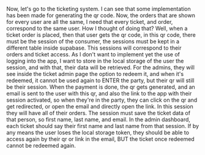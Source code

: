 Now, let's go to the ticketing system. 
I can see that some implementation has been made for generating the qr code.
Now, the orders that are shown for every user are all the same, I need that every ticket, and order, correspond to the same user.
How I thought of doing that? 
Well, when a ticket order is placed, then that user gets the qr code, in this qr code, there must be the session of the consumer, the sessions must be kept in a different table inside supabase.
This sessions will correspond to their orders and ticket access. 
As I don't want to implement yet the use of logging into the app, I want to store in the local storage of the user the session, and with that, their data will be retrieved.
For the admins, they will see inside the ticket admin page the option to redeem it, and when it's redeemed, it cannot be used again to ENTER the party, but their qr will still be their session.
When the payment is done, the qr gets generated, and an email is sent to the user with this qr, and also the link to the app with their session activated, so when they're in the party, they can click on the qr and get redirected, or open the email and directly open the link.
In this session they will have all of their orders. 
The session must save the ticket data of that person, so first name, last name, and email.
In the admin dashboard, each ticket should say their first name and last name from that session. 
If by any means the user loses the local storage token, they should be able to access again by their qr or link in the email, BUT the ticket once redeemed cannot be redeemed again.
